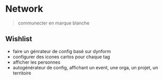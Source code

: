 # Network
> communecter en marque blanche

## Wishlist
- faire un génrateur de config basé sur dynform 
- configurer des icones cartos pour chaque tag 
- afficher les personnes 
- autogénérateur de config, affichant un event, une orga, un projet, un territoire